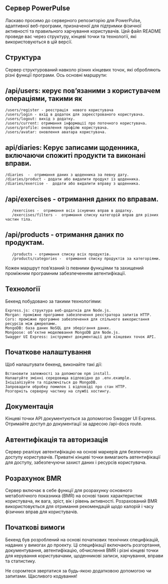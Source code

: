 ## Сервер PowerPulse
Ласкаво просимо до серверного репозиторію для PowerPulse, адаптивної веб-програми, призначеної для підтримки фізичної активності та правильного харчування користувачів. Цей файл README проведе вас через структуру, кінцеві точки та технології, які використовуються в цій версії.

## Структура
Сервер структурований навколо різних кінцевих точок, які обробляють різні функції програми. Ось основні маршрути:

## /api/users: керує пов’язаними з користувачем операціями, такими як
    /users/register - реєстрація  нового користувача
    /users/login - вхід в додаток для зареєстрованого користувача.
    /users/logout: вихід з додатку.
    /users/current: отримання інформації про поточного користувача.
    /users/profile: оновлення профілю користувача.
    /users/avatar: оновлення аватара користувача.

## api/diaries: Керує записами щоденника, включаючи спожиті продукти та виконані вправи.
    /diaries  -  отримання даних з щоденника за певну дату.
    /diaries/product - додати або видалити продукт із щоденника.
    /diaries/exercise -  додати або видалити вправу з щоденника.

## /api/exercises - отримання даних по вправам.
       /exercises -  отримання всіх існуючих вправ в додатку.
       /exercises/filters -  отримання списку категорій вправ для різних частин тіла.

## /api/products - отримання даних по продуктам.
       /products - отримання списку всіх продуктів.
       /products/categories -  отримання списку продуктів за категоріями.


Кожен маршрут пов’язаний із певними функціями та захищений проміжним програмним забезпеченням автентифікації.

## Технології
Бекенд побудовано за такими технологіями:

    Express.js: структура веб-додатків для Node.js.
    Morgan: проміжне програмне забезпечення реєстратора запитів HTTP.
    Cors: проміжне програмне забезпечення для спільного використання ресурсів між джерелами.
    MongoDB: база даних NoSQL для зберігання даних.
    Mongoose: об’єктне моделювання MongoDB для Node.js.
    Swagger UI Express: інструмент документації для кінцевих точок API.

## Початкове налаштування
Щоб налаштувати бекенд, виконайте такі дії:

    Встановити залежності за допомогою npm install.
    Налаштуйте змінні середовища відповідно до .env.example.
    Ініціалізуйте та підключіться до MongoDB.
    Запровадити обробку помилок і відповіді про стан HTTP.
    Розгорніть серверну частину на службі хостингу.

## Документація
Кінцеві точки API документуються за допомогою Swagger UI Express. Отримайте доступ до документації за адресою /api-docs route.

## Автентифікація та авторизація
Сервер реалізує автентифікацію на основі маркерів для безпечного доступу користувачів. Приватні кінцеві точки вимагають автентифікації для доступу, забезпечуючи захист даних і ресурсів користувача.

## Розрахунок BMR
Сервер включає в себе функції для розрахунку основного метаболічного показника (BMR) на основі таких характеристик користувача, як вага, зріст, вік і рівень активності. Розрахований BMR використовується для отримання рекомендацій щодо калорій і часу фізичних вправ для користувачів.

## Початкові вимоги
Бекенд був розроблений на основі початкових технічних специфікацій, наданих у вимогах до проекту. Ці специфікації включають розгортання, документування, автентифікацію, обчислення BMR і різні кінцеві точки для керування користувачами, щоденникові записи, харчування, вправи та статистику.

Не соромтеся звертатися за будь-якою додатковою допомогою чи запитами. Щасливого кодування!

